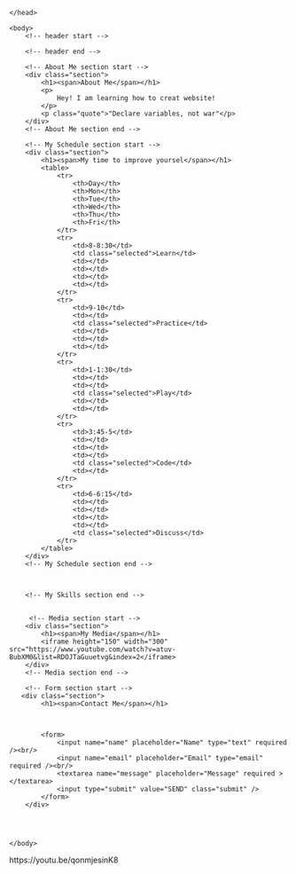 
<!DOCTYPE html>
<html>
    <head>
        <title>Salman</title>
        
    </head>
    
    <body>
        <!-- header start -->
        
        <!-- header end -->
        
        <!-- About Me section start -->
        <div class="section">
            <h1><span>About Me</span></h1>
            <p>
                Hey! I am learning how to creat website!
            </p>
            <p class="quote">"Declare variables, not war"</p>
        </div>
        <!-- About Me section end -->
        
        <!-- My Schedule section start -->
        <div class="section">
            <h1><span>My time to improve yoursel</span></h1>
            <table>
                <tr>
                    <th>Day</th>
                    <th>Mon</th>
                    <th>Tue</th>
                    <th>Wed</th>
                    <th>Thu</th>
                    <th>Fri</th>
                </tr>
                <tr>
                    <td>8-8:30</td>
                    <td class="selected">Learn</td>
                    <td></td>
                    <td></td>
                    <td></td>
                    <td></td>
                </tr>
                <tr>
                    <td>9-10</td>
                    <td></td>
                    <td class="selected">Practice</td>
                    <td></td>
                    <td></td>
                    <td></td>
                </tr>
                <tr>
                    <td>1-1:30</td>
                    <td></td>
                    <td></td>
                    <td class="selected">Play</td>
                    <td></td>
                    <td></td>
                </tr>
                <tr>
                    <td>3:45-5</td>
                    <td></td>
                    <td></td>
                    <td></td>
                    <td class="selected">Code</td>
                    <td></td>
                </tr>
                <tr>
                    <td>6-6:15</td>
                    <td></td>
                    <td></td>
                    <td></td>
                    <td></td>
                    <td class="selected">Discuss</td>
                </tr>
            </table>
        </div>
        <!-- My Schedule section end -->
        
        
       
        <!-- My Skills section end -->
        
        
         <!-- Media section start -->
        <div class="section">
            <h1><span>My Media</span></h1>
            <iframe height="150" width="300" src="https://www.youtube.com/watch?v=atuv-BubXM0&list=RDOJTaGuuetvg&index=2</iframe>
        </div>
        <!-- Media section end -->
        
        <!-- Form section start -->
       <div class="section">
            <h1><span>Contact Me</span></h1>
            
           
                 
            <form>
                <input name="name" placeholder="Name" type="text" required /><br/>
                <input name="email" placeholder="Email" type="email" required /><br/>
                <textarea name="message" placeholder="Message" required ></textarea>
                <input type="submit" value="SEND" class="submit" />
            </form>
        </div>
        
        
       
        
    </body>
</html>
https://youtu.be/qonmjesinK8

